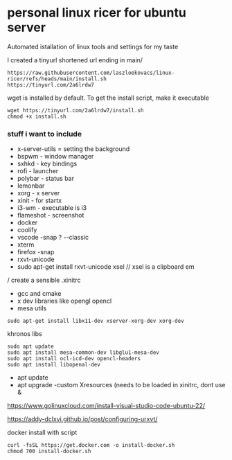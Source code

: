 # personal linux ricer for ubuntu server

Automated istallation of linux tools and settings for my taste

I created a tinyurl shortened url ending in main/
```
https://raw.githubusercontent.com/laszloekovacs/linux-ricer/refs/heads/main/install.sh
https://tinyurl.com/2a6lrdw7
```

wget is installed by default. To get the install script, make it executable
```
wget https://tinyurl.com/2a6lrdw7/install.sh
chmod +x install.sh
```

### stuff i want to include
- x-server-utils = setting the background
- bspwm - window manager
- sxhkd - key bindings
- rofi - launcher
- polybar - status bar
- lemonbar
- xorg - x server
- xinit - for startx
- i3-wm - executable is i3
- flameshot - screenshot
- docker
- coolify
- vscode -snap ? --classic
- xterm
- firefox -snap
- rxvt-unicode
- sudo apt-get install rxvt-unicode xsel // xsel is a clipboard em

/ create a sensible .xinitrc

- gcc and cmake
- x dev libraries like opengl opencl
- mesa utils
```
sudo apt-get install libx11-dev xserver-xorg-dev xorg-dev
```

khronos libs
```
sudo apt update
sudo apt install mesa-common-dev libglu1-mesa-dev
sudo apt install ocl-icd-dev opencl-headers
sudo apt install libopenal-dev

```

- apt update
- apt upgrade
-custom Xresources (needs to be loaded in xinitrc, dont use &

https://www.golinuxcloud.com/install-visual-studio-code-ubuntu-22/

https://addy-dclxvi.github.io/post/configuring-urxvt/

docker install with script
```
curl -fsSL https://get.docker.com -o install-docker.sh
chmod 700 install-docker.sh
```
